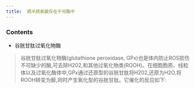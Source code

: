 ```yaml
---
title:  硒半胱氨酸存在于何酶中
--- 
```


### Contents
- 谷胱甘肽过氧化物酶
> 谷胱甘肽过氧化物酶(glutathione peroxidase, GPx)也是体内防止ROS损伤不可缺少的酶,可去除H202,和其他过氧化物类(ROOH)。在细胞胞质、线粒体以及过氧化酶体中,GPx通过还原型的谷胱甘肽将H202,还原为H2O,将ROOH转变为醇,同时产生氧化型的谷胱甘肽。它催化的反应如下:


